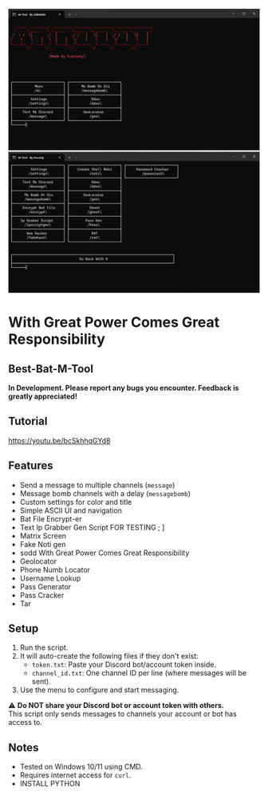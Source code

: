 ![Banner](https://github.com/NFCsamurai/Best-Bat-M-Tool/raw/main/img/Banner.png)
![Banner](https://github.com/NFCsamurai/Best-Bat-M-Tool/raw/main/img/Page.png)
# With Great Power Comes Great Responsibility

## Best-Bat-M-Tool
**In Development. Please report any bugs you encounter. Feedback is greatly appreciated!**

## Tutorial
https://youtu.be/bcSkhhqGYd8

## Features

- Send a message to multiple channels (`message`)
- Message bomb channels with a delay (`messagebomb`)
- Custom settings for color and title
- Simple ASCII UI and navigation
- Bat File Encrypt-er
- Text Ip Grabber Gen Script FOR TESTING ; ]
- Matrix Screen
- Fake Noti gen
- sodd With Great Power Comes Great Responsibility
- Geolocator
- Phone Numb Locator
- Username Lookup
- Pass Generator
- Pass Cracker
- Tar



## Setup

1. Run the script.
2. It will auto-create the following files if they don't exist:
    - `token.txt`: Paste your Discord bot/account token inside.
    - `channel_id.txt`: One channel ID per line (where messages will be sent).
3. Use the menu to configure and start messaging.

⚠️ **Do NOT share your Discord bot or account token with others.**  
This script only sends messages to channels your account or bot has access to.

## Notes

- Tested on Windows 10/11 using CMD.
- Requires internet access for `curl`.
- INSTALL PYTHON
